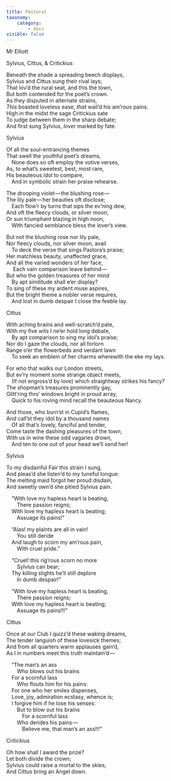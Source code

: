 ```yaml
---
title: Pastoral
taxonomy:
    category:
        - docs
visible: false
---
```


<div class="author">Mr Elliott</div>

<span class="title">Sylvius, Cittus, & Critickius</span>

Beneath the shade a spreading beech displays,  
Sylvius and Cittus sung their rival lays;  
That lov’d the rural seat, and this the town,  
But both contended for the poet’s crown.  
As they disputed in alternate strains,  
*This* boasted loveless ease, *that* wail’d his am’rous pains.  
High in the midst the sage Critickius sate  
To judge between them in the sharp debate;  
And first sung Sylvius, *lover* marked by fate.

<span class="title">Sylvius</span>

Of all the soul-entrancing themes  
That swell the youthful poet’s dreams,  
&emsp;None does so oft employ the votive verses,  
As, to what’s sweetest, best, most rare,  
His beauteous idol to compare,  
&emsp;And in symbolic strain her praise rehearse.

The drooping violet — the blushing rose —   
The lily pale — her beauties oft disclose;  
&emsp;Each flow’r by turns that sips the ev’ning dew,  
And oft the fleecy clouds, or silver moon,  
Or sun triumphant blazing in high noon,  
&emsp;With fancied semblance bless the lover’s view.

But not the blushing rose nor lily pale,  
Nor fleecy clouds, nor silver moon, avail  
&emsp;To deck the verse that sings Pastora’s praise;  
Her matchless beauty, unaffected grace,  
And all the varied wonders of her face,  
&emsp;
Each vain comparison leave behind —   
But who the golden treasures of her mind  
&emsp;By apt similitude shall e’er display?  
To sing of these my ardent muse aspires,  
But the bright theme a nobler verse requires,  
&emsp;And lost in dumb despair I close the feeble lay.

<span class="title">Cittus</span>

With aching brains and well-scratch’d pate,  
With my five wits I ne’er hold long debate,  
&emsp;By apt comparison to sing my idol’s praise;  
Nor do I gaze the clouds, nor all forlorn  
Range o’er the flowerbeds and verdant lawn  
&emsp;To seek an emblem of her charms wherewith the eke my lays.  

For who that walks our London streets,  
But ev’ry moment some strange object meets,  
&emsp;(If not engross’d by love) which straightway strikes his fancy?  
The shopman’s treasures prominently gay,  
Glitt’ring thro’ windows bright in proud array,  
&emsp;Quick to his roving mind recall the beauteous Nancy.  

And those, who burn’st in Cupid’s flames,  
And call’st they idol by a thousand names  
&emsp;Of all that’s lovely, fanciful and tender,  
Come taste the dashing pleasures of the town,  
With us in wine these odd vagaries drown,  
&emsp;And ten to one out of your head we’ll send her!

<span class="title">Sylvius</span>

To my disdainful Fair this strain I sung,  
And pleas’d she listen’d to my tuneful tongue:  
The melting maid forgot her proud disdain,  
And sweetly own’d she pitied Sylvius pain.  

&emsp;“With love my hapless heart is beating,  
&emsp;&emsp;There passion reigns;  
&emsp;With love my hapless heart is beating;  
&emsp;&emsp;Assuage its pains!”

&emsp;“Alas! my plaints are all in vain!  
&emsp;&emsp;You still deride  
&emsp;And laugh to scorn my am’rous pain,  
&emsp;&emsp;With cruel pride.”  

&emsp;“Cruel! this rig’rous scorn no more  
&emsp;&emsp;Sylvius can bear;  
&emsp;Thy killing slights he’ll still deplore  
&emsp;&emsp;In dumb despair!”

&emsp;“With love my hapless heart is beating,  
&emsp;&emsp;There passion reigns;  
&emsp;With love my hapless heart is beating;  
&emsp;&emsp;Assuage its pains!!!”

<span class="title">Cittus</span>

Once at our Club I quizz’d these waking dreams,  
The tender languish of these lovesick themes;  
And from all quarters warm applauses gain’d,  
As I in numbers meet this truth maintain’d — 

&emsp;“The man’s an ass  
&emsp;&emsp;Who blows out his brains  
&emsp;For a scornful lass  
&emsp;&emsp;Who flouts him for his pains:    
&emsp;For one who her smiles dispenses,  
&emsp;Love, joy, admiration ecstasy, whence is;  
&emsp;I forgive him if he lose his senses:  
&emsp;&emsp;But to blow out his brains  
&emsp;&emsp;&emsp;For a scornful lass  
&emsp;&emsp;Who derides his pains —   
&emsp;&emsp;&emsp;Believe me, that man’s an ass!!!”

<span class="title">Critickius</span>

Oh how shall I award the prize?  
Let both divide the crown;  
Sylvius could raise a mortal to the skies,  
And Cittus bring an Angel down.